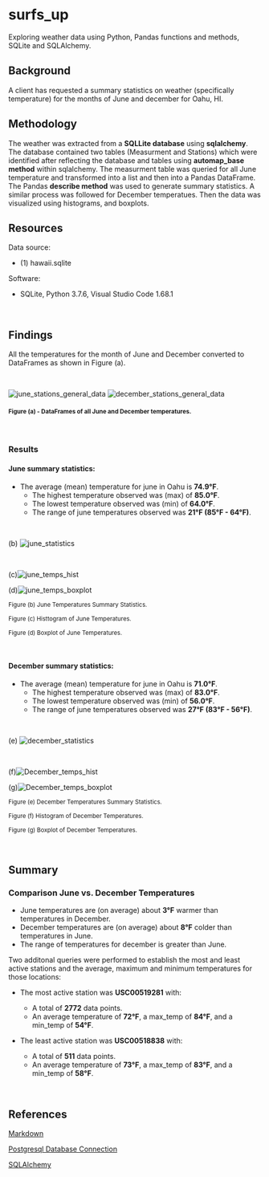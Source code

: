 # surfs_up
Exploring weather data using Python, Pandas functions and methods, SQLite and SQLAlchemy.

## Background 
A client has requested a summary statistics on weather (specifically temperature) for the months of June and december for Oahu, HI.

## Methodology
The weather was extracted from a **SQLLite database** using **sqlalchemy**. The database contained two tables (Measurment and Stations) which were identified after reflecting the database and tables using **automap_base method** within sqlalchemy. The measurment table was queried for all June temperature and transformed into a list and then into a Pandas DataFrame. The Pandas **describe method** was used to generate summary statistics. A similar process was followed for December temperatues. Then the data was visualized using histograms, and boxplots.

## Resources
 
Data source:
- (1) hawaii.sqlite
 
Software:
- SQLite, Python 3.7.6, Visual Studio Code 1.68.1
 
<br/>

## Findings
All the temperatures for the month of June and December converted to DataFrames as shown in Figure (a).

<br/>

![june_stations_general_data](./Images/june_temp_df.png)
![december_stations_general_data](./Images/december_temp_df.png)<br/>

#### <sub> Figure (a) - DataFrames of all June and December temperatures.

<br/>

### Results

#### June summary statistics:

- The average (mean) temperature for june in Oahu is **74.9°F**.
    - The highest temperature observed was (max) of **85.0°F**.
    - The lowest temperature observed was (min) of **64.0°F**.
    - The range of june temperatures observed was **21°F (85°F - 64°F)**.

<br/>

(b) ![june_statistics](.//Images/june_temp_summary_stats.png)

<br/>

(c)![june_temps_hist](./Images/June_temp_hist.png)

(d)![june_temps_boxplot](./Images/june_temp_boxplot.png)
 
<sub> Figure (b) June Temperatures Summary Statistics.

<sub> Figure (c) Histtogram of June Temperatures.

<sub> Figure (d) Boxplot of June Temperatures.

<br/>

#### December summary statistics:

- The average (mean) temperature for june in Oahu is **71.0°F**.
    - The highest temperature observed was (max) of **83.0°F**.
    - The lowest temperature observed was (min) of **56.0°F**.
    - The range of june temperatures observed was **27°F (83°F - 56°F)**.

<br/>

(e) ![december_statistics](./Images/december_temp_summary_stats.png)

<br/>

(f)![December_temps_hist](./Images/December_temp_hist.png)

(g)![December_temps_boxplot](./Images/december_temp_boxplot.png)
 
<sub> Figure (e) December Temperatures Summary Statistics. 

<sub> Figure (f) Histogram of December Temperatures.

<sub> Figure (g) Boxplot of December Temperatures.

<br/>

## Summary
### Comparison June vs. December Temperatures
- June temperatures are (on average) about **3°F** warmer than temperatures in December.
- December temperatures are (on average) about **8°F** colder than temperatures in June.
- The range of temperatures for december is greater than June.

Two additonal queries were performed to establish the most and least active stations and the average, maximum and minimum temperatures for those locations:

- The most active station was **USC00519281** with:
    - A total of **2772** data points.
    - An average temperature of **72°F**, a max_temp of **84°F**, and a min_temp of **54°F**.
    
- The least active station was **USC00518838** with:
    - A total of **511** data points.
    - An average temperature of **73°F**, a max_temp of **83°F**, and a min_temp of **58°F**.

<br/>

## References
 
[Markdown](https://docs.github.com/en/get-started/writing-on-github/getting-started-with-writing-and-formatting-on-github/basic-writing-and-formatting-syntax)
 
[Postgresql Database Connection](https://www.postgresql.org/docs/current/libpq-connect.html)
 
[SQLAlchemy](https://www.sqlalchemy.org/)
